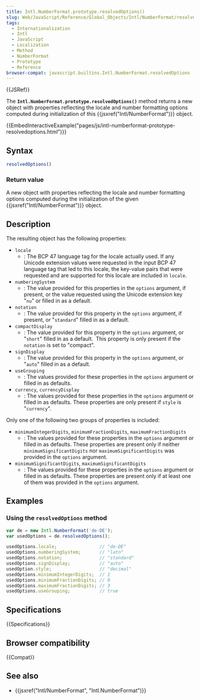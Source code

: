 ```yaml
---
title: Intl.NumberFormat.prototype.resolvedOptions()
slug: Web/JavaScript/Reference/Global_Objects/Intl/NumberFormat/resolvedOptions
tags:
  - Internationalization
  - Intl
  - JavaScript
  - Localization
  - Method
  - NumberFormat
  - Prototype
  - Reference
browser-compat: javascript.builtins.Intl.NumberFormat.resolvedOptions
---
```

{{JSRef}}

The **`Intl.NumberFormat.prototype.resolvedOptions()`** method returns a new
object with properties reflecting the locale and number formatting options
computed during initialization of this {{jsxref("Intl/NumberFormat")}}
object.

{{EmbedInteractiveExample("pages/js/intl-numberformat-prototype-resolvedoptions.html")}}

<!-- The source for this interactive example is stored in a GitHub repository. If you'd like to contribute to the interactive examples project, please clone https://github.com/mdn/interactive-examples and send us a pull request. -->

## Syntax

```js
resolvedOptions()
```

### Return value

A new object with properties reflecting the locale and number formatting options
computed during the initialization of the given
{{jsxref("Intl/NumberFormat")}} object.

## Description

The resulting object has the following properties:

- `locale`
  - : The BCP 47 language tag for the locale actually used. If any Unicode
    extension values were requested in the input BCP 47 language tag that led to
    this locale, the key-value pairs that were requested and are supported for
    this locale are included in `locale`.
- `numberingSystem`
  - : The value provided for this properties in the `options` argument, if
    present, or the value requested using the Unicode extension key "`nu`" or
    filled in as a default.
- `notation`
  - : The value provided for this property in the `options` argument, if
    present, or "`standard`" filled in as a default.
- `compactDisplay`
  - : The value provided for this property in the `options` argument, or
    "`short`" filled in as a default.  This property is only present if the
    `notation` is set to "compact".
- `signDisplay`
  - : The value provided for this property in the `options` argument, or
    "`auto`" filled in as a default.
- `useGrouping`
  - : The values provided for these properties in the `options` argument or
    filled in as defaults.
- `currency`, `currencyDisplay`
  - : The values provided for these properties in the `options` argument or
    filled in as defaults. These properties are only present if `style` is
    "`currency`".

Only one of the following two groups of properties is included:

- `minimumIntegerDigits`, `minimumFractionDigits`, `maximumFractionDigits`
  - : The values provided for these properties in the `options` argument or
    filled in as defaults. These properties are present only if neither
    `minimumSignificantDigits` nor `maximumSignificantDigits` was provided in
    the `options` argument.
- `minimumSignificantDigits`, `maximumSignificantDigits`
  - : The values provided for these properties in the `options` argument or
    filled in as defaults. These properties are present only if at least one of
    them was provided in the `options` argument.

## Examples

### Using the `resolvedOptions` method

```js
var de = new Intl.NumberFormat('de-DE');
var usedOptions = de.resolvedOptions();

usedOptions.locale;                // "de-DE"
usedOptions.numberingSystem;       // "latn"
usedOptions.notation;              // "standard"
usedOptions.signDisplay;           // "auto"
usedOption.style;                  // "decimal"
usedOptions.minimumIntegerDigits;  // 1
usedOptions.minimumFractionDigits; // 0
usedOptions.maximumFractionDigits; // 3
usedOptions.useGrouping;           // true
```

## Specifications

{{Specifications}}

## Browser compatibility

{{Compat}}

## See also

- {{jsxref("Intl/NumberFormat", "Intl.NumberFormat")}}
